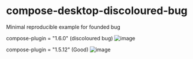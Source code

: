 # compose-desktop-discoloured-bug
Minimal reproducible example for founded bug

compose-plugin = "1.6.0" (discoloured bug)
![image](https://github.com/vladyslavv-ua/compose-desktop-discoloured-bug/assets/110237787/7c09cba1-3edf-4cc7-af84-3290e8445d2a)

compose-plugin = "1.5.12" (Good)
![image](https://github.com/vladyslavv-ua/compose-desktop-discoloured-bug/assets/110237787/a93d04df-9c7c-470f-91dd-81422332a670)
